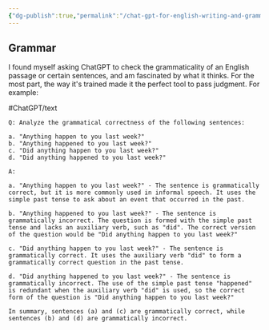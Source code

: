 ```yaml
---
{"dg-publish":true,"permalink":"/chat-gpt-for-english-writing-and-grammar/","noteIcon":"2","created":"","updated":""}
---
```


## Grammar

I found myself asking ChatGPT to check the grammaticality of an English passage or certain sentences, and am fascinated by what it thinks. For the most part, the way it's trained made it the perfect tool to pass judgment. For example:

#ChatGPT/text 
```
Q: Analyze the grammatical correctness of the following sentences:

a. "Anything happen to you last week?"
b. "Anything happened to you last week?"
c. "Did anything happen to you last week?"
d. "Did anything happened to you last week?"

A:

a. "Anything happen to you last week?" - The sentence is grammatically correct, but it is more commonly used in informal speech. It uses the simple past tense to ask about an event that occurred in the past.

b. "Anything happened to you last week?" - The sentence is grammatically incorrect. The question is formed with the simple past tense and lacks an auxiliary verb, such as "did". The correct version of the question would be "Did anything happen to you last week?"

c. "Did anything happen to you last week?" - The sentence is grammatically correct. It uses the auxiliary verb "did" to form a grammatically correct question in the past tense.

d. "Did anything happened to you last week?" - The sentence is grammatically incorrect. The use of the simple past tense "happened" is redundant when the auxiliary verb "did" is used, so the correct form of the question is "Did anything happen to you last week?"

In summary, sentences (a) and (c) are grammatically correct, while sentences (b) and (d) are grammatically incorrect.
```

